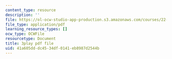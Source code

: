 ```yaml
---
content_type: resource
description: ''
file: https://ol-ocw-studio-app-production.s3.amazonaws.com/courses/22-01-introduction-to-nuclear-engineering-and-ionizing-radiation-fall-2016/41a605dddc4534df0141eb8987d2544b_YLp8RziRbpg.pdf
file_type: application/pdf
learning_resource_types: []
ocw_type: OCWFile
resourcetype: Document
title: 3play pdf file
uid: 41a605dd-dc45-34df-0141-eb8987d2544b
---
```

